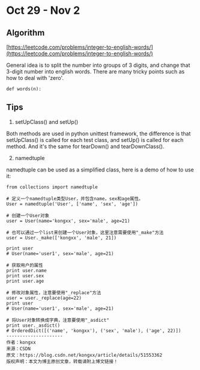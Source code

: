# Oct 29 - Nov 2

## Algorithm

[https://leetcode.com/problems/integer-to-english-words/](https://leetcode.com/problems/integer-to-english-words/)

General idea is to split the number into groups of 3 digits, and change that 3-digit number into english words. There are many tricky points such as how to deal with 'zero'.

```text
def words(n):

```

## Tips

1. setUpClass\(\) and setUp\(\)

Both methods are used in python unittest framework, the difference is that setUpClass\(\) is called for each test class, and setUp\(\) is called for each method. And it's the same for tearDown\(\) and tearDownClass\(\).

2. namedtuple

namedtuple can be used as a simplified class, here is a demo of how to use it:

```text
from collections import namedtuple

# 定义一个namedtuple类型User，并包含name，sex和age属性。
User = namedtuple('User', ['name', 'sex', 'age'])

# 创建一个User对象
user = User(name='kongxx', sex='male', age=21)

# 也可以通过一个list来创建一个User对象，这里注意需要使用"_make"方法
user = User._make(['kongxx', 'male', 21])

print user
# User(name='user1', sex='male', age=21)

# 获取用户的属性
print user.name
print user.sex
print user.age

# 修改对象属性，注意要使用"_replace"方法
user = user._replace(age=22)
print user
# User(name='user1', sex='male', age=21)

# 将User对象转换成字典，注意要使用"_asdict"
print user._asdict()
# OrderedDict([('name', 'kongxx'), ('sex', 'male'), ('age', 22)])
--------------------- 
作者：kongxx 
来源：CSDN 
原文：https://blog.csdn.net/kongxx/article/details/51553362 
版权声明：本文为博主原创文章，转载请附上博文链接！
```





